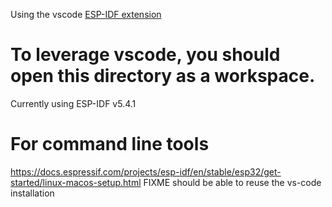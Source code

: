 <!-- End of life
================================================================================
This implementation is a prototype using the ESP-IDF. Future work will focus on
the Rest implementation to support more hardware
-->

Using the vscode [ESP-IDF extension](https://marketplace.visualstudio.com/items?itemName=espressif.esp-idf-extension)
# To leverage vscode, you should open this directory as a workspace.

<!-- XXX upon change of ESP-IDF version update this guidance -->
Currently using ESP-IDF v5.4.1
<!-- NOTE: had to apply [patch](https://github.com/espressif/esp-idf/files/15261364/esp-idf-13cf3f6-333f1db.patch.txt) to use std::filesystem -->

# For command line tools
https://docs.espressif.com/projects/esp-idf/en/stable/esp32/get-started/linux-macos-setup.html
FIXME should be able to reuse the vs-code installation
